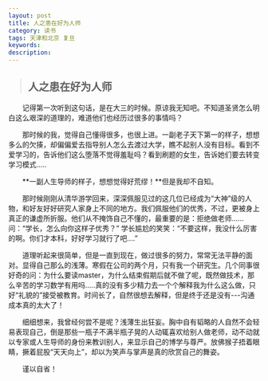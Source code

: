 ```yaml
---
layout: post
title: 人之患在好为人师
category: 读书
tags: 天津和北京 复旦
keywords: 
description: 
---
```

> ## 人之患在好为人师 ##

&emsp;&emsp;记得第一次听到这句话，是在大三的时候。原谅我无知吧。不知道圣贤怎么明白这么艰深的道理的，难道他们也经历过很多的事情吗？

&emsp;&emsp;那时候的我，觉得自己懂得很多，也很上进。一副老子天下第一的样子，想想多么的欠揍，却偏偏爱去指导别人怎么去渡过大学，瞧不起别人没有目标。看到不爱学习的，告诉他们这么堕落不觉得羞耻吗？看到刷题的女生，告诉她们要去转变学习模式.....

&emsp;&emsp;**一副人生导师的样子，想想觉得好荒缪！**但是我却不自知。

&emsp;&emsp;那时候刚刚从清华游学回来，深深佩服见过的这几位已经成为“大神”级的人物，和好友好好研究人家身上不同的地方。我们佩服他们的优秀，不过，更被身上真正的谦虚所折服。他们从不掩饰自己不懂的，最重要的是：拒绝做老师......问：“学长，怎么向你这样子优秀？” 学长尴尬的笑笑：“不要这样，我没什么厉害的啊。你们才本科，好好学习就行了吧....”

&emsp;&emsp;道理听起来很简单，但是一直到现在，做过很多的努力，常常无法平静的面对。显得自己那么的浅薄。寒假在公司的两个月，只有我一个研究生。几个同事很好奇的问：为什么要读master，为什么结束假期后就不做了呢，既然做技术，那么辛苦的学习数学有用吗.....真的没有多少精力去一个个解释我为什么这么做，只好“礼貌的”接受被教育。时间长了，自然很想去解释，但是终于还是没有---沟通成本真的太大了！

&emsp;&emsp;细细想来，我曾经何尝不是呢？浅薄生出狂妄。胸中自有韬略的人自然不会轻易表现自己，倒是那些一瓶子不满半瓶子晃的人动辄喜欢给别人做老师，动不动就以专家或人生导师的身份来教训别人，来显示自己的博学与尊严。放佛猴子捂着眼睛，撅着屁股“天天向上”，却以为笑声与掌声是真的欣赏自己的舞姿。

&emsp;&emsp;谨以自省！